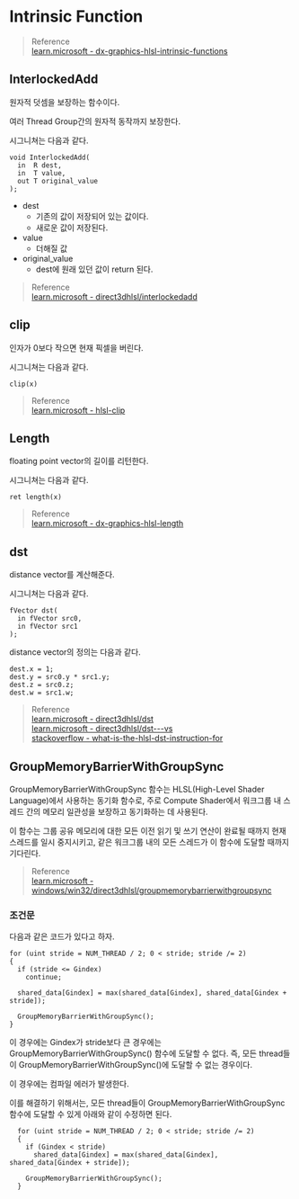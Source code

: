 # Intrinsic Function

> Reference  
> [learn.microsoft - dx-graphics-hlsl-intrinsic-functions](https://learn.microsoft.com/en-us/windows/win32/direct3dhlsl/dx-graphics-hlsl-intrinsic-functions)  

## InterlockedAdd
원자적 덧셈을 보장하는 함수이다.

여러 Thread Group간의 원자적 동작까지 보장한다.

시그니쳐는 다음과 같다.

```
void InterlockedAdd(
  in  R dest,
  in  T value,
  out T original_value
);
```

* dest
  * 기존의 값이 저장되어 있는 값이다.
  * 새로운 값이 저장된다.
* value
  * 더해질 값
* original_value
  * dest에 원래 있던 값이 return 된다.

> Reference  
> [learn.microsoft - direct3dhlsl/interlockedadd](https://learn.microsoft.com/en-us/windows/win32/direct3dhlsl/interlockedadd)

## clip
인자가 0보다 작으면 현재 픽셀을 버린다.

시그니쳐는 다음과 같다.
```
clip(x)
```

> Reference  
> [learn.microsoft - hlsl-clip](https://learn.microsoft.com/ko-kr/windows/win32/direct3dhlsl/dx-graphics-hlsl-clip)  

## Length
floating point vector의 길이를 리턴한다.

시그니쳐는 다음과 같다.
```
ret length(x)
```

> Reference  
> [learn.microsoft - dx-graphics-hlsl-length](https://learn.microsoft.com/en-us/windows/win32/direct3dhlsl/dx-graphics-hlsl-length)  

## dst
distance vector를 계산해준다.

시그니쳐는 다음과 같다.
```
fVector dst(
  in fVector src0,
  in fVector src1
);
```

distance vector의 정의는 다음과 같다.

```
dest.x = 1;
dest.y = src0.y * src1.y;
dest.z = src0.z;
dest.w = src1.w;
```

> Reference  
> [learn.microsoft - direct3dhlsl/dst](https://learn.microsoft.com/en-us/windows/win32/direct3dhlsl/dst)  
> [learn.microsoft - direct3dhlsl/dst---vs](https://learn.microsoft.com/en-us/windows/win32/direct3dhlsl/dst---vs)  
> [stackoverflow - what-is-the-hlsl-dst-instruction-for](https://stackoverflow.com/questions/8525803/what-is-the-hlsl-dst-instruction-for)  

## GroupMemoryBarrierWithGroupSync 
GroupMemoryBarrierWithGroupSync 함수는 HLSL(High-Level Shader Language)에서 사용하는 동기화 함수로, 주로 Compute Shader에서 워크그룹 내 스레드 간의 메모리 일관성을 보장하고 동기화하는 데 사용된다. 

이 함수는 그룹 공유 메모리에 대한 모든 이전 읽기 및 쓰기 연산이 완료될 때까지 현재 스레드를 일시 중지시키고, 같은 워크그룹 내의 모든 스레드가 이 함수에 도달할 때까지 기다린다.

> Reference  
> [learn.microsoft - windows/win32/direct3dhlsl/groupmemorybarrierwithgroupsync](https://learn.microsoft.com/en-us/windows/win32/direct3dhlsl/groupmemorybarrierwithgroupsync)

### 조건문
다음과 같은 코드가 있다고 하자.

```
for (uint stride = NUM_THREAD / 2; 0 < stride; stride /= 2)
{
  if (stride <= Gindex)
    continue;
  
  shared_data[Gindex] = max(shared_data[Gindex], shared_data[Gindex + stride]);
  
  GroupMemoryBarrierWithGroupSync();
}
```

이 경우에는 Gindex가 stride보다 큰 경우에는 GroupMemoryBarrierWithGroupSync() 함수에 도달할 수 없다. 즉, 모든 thread들이 GroupMemoryBarrierWithGroupSync()에 도달할 수 없는 경우이다.

이 경우에는 컴파일 에러가 발생한다.

이를 해결하기 위해서는, 모든 thread들이 GroupMemoryBarrierWithGroupSync 함수에 도달할 수 있게 아래와 같이 수정하면 된다.

```
  for (uint stride = NUM_THREAD / 2; 0 < stride; stride /= 2)
  {
    if (Gindex < stride)
      shared_data[Gindex] = max(shared_data[Gindex], shared_data[Gindex + stride]);
    
    GroupMemoryBarrierWithGroupSync();
  }
```